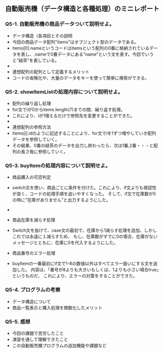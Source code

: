## 自動販売機（データ構造と各種処理）のミニレポート
### Q5-1. 自動販売機の商品データついて説明せよ。
* データ構造（各項目とその説明
* 今回の商品データ配列"items"はオブジェクト型のデータである。
* items[0].nameというコードはitemsという配列の0番に格納されているデータを表し、.nameで0番データにある"name"という文を表す。今回でいうと"緑茶"を表している。
* 
* 連想配列の配列として定義するメリット
* コードの省略化や、大量のデータをキーを使って簡単に検索ができる。
### Q5-2. showItemListの処理内容について説明せよ。
* 配列の繰り返し処理
* for文でiが0からitems.length(7)までの間、繰り返す処理。
* これにより、iが1増えるだけで参照先を変更することができた。
* 
* 連想配列の参照方法
* items[i].idのように記述することにより、for文でiを1ずつ増やしていき配列データを参照していく。
* その結果、0番の緑茶のデータを出力し終わったら、次は1番,2番・・・と配列の長さ毎に参照していく。
### Q5-3. buyItemの処理内容について説明せよ。
* 商品購入の可否判定
* switch文を使い、商品ごとに条件を付けた。これにより、if文よりも視認性が良く、コードの処理手順を追いやすくなった。
そして、if文で在庫数が0の時に"在庫がありません"と出力するようにした。
* 
* 商品在庫を減らす処理
* Switch文を抜けて、case文の最初で、在庫から1減らす処理を追加、しかしこれでは永遠に１減らすため、
もし、在庫数がすでに0の場合、在庫がないメッセージとともに、在庫に0を代入するようにした。

* 商品番号のエラー処理
* buyItemの一番最初にif文で1-8の数値以外はすべてエラー扱いにする文を追加した。
内容は、「番号が8よりも大きいもしくは、1よりも小さい場合true」というものだ、
これにより、エラーの対策をすることができた。
### Q5-4. プログラムの考察
* データ構造について
* 商品一覧表示と購入処理を関数化したメリット
### Q5-5. 感想
* 今回の課題で苦労したこと
* 演習を通して理解できたこと
* この自動販売機プログラムの追加機能や課題など
